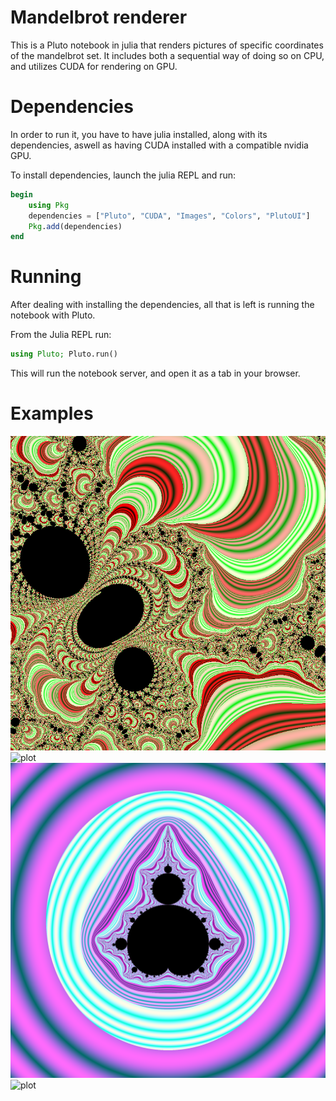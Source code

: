 # Mandelbrot renderer
This is a Pluto notebook in julia that renders pictures of specific coordinates of the mandelbrot set.
It includes both a sequential way of doing so on CPU, and utilizes CUDA for rendering on GPU.

# Dependencies
In order to run it, you have to have julia installed, along with its dependencies, aswell as having CUDA installed with a 
compatible nvidia GPU.

To install dependencies, launch the julia REPL and run:

```julia
begin
    using Pkg
    dependencies = ["Pluto", "CUDA", "Images", "Colors", "PlutoUI"]
    Pkg.add(dependencies)
end
```

# Running
After dealing with installing the dependencies, all that is left is running the notebook with Pluto.

From the Julia REPL run:
```julia
using Pluto; Pluto.run()
```

This will run the notebook server, and open it as a tab in your browser.

# Examples

![plot](HighDetail.png)
![plot](testzoom.gif)
![plot](HighItCount.png)
![plot](5krender10.png)



